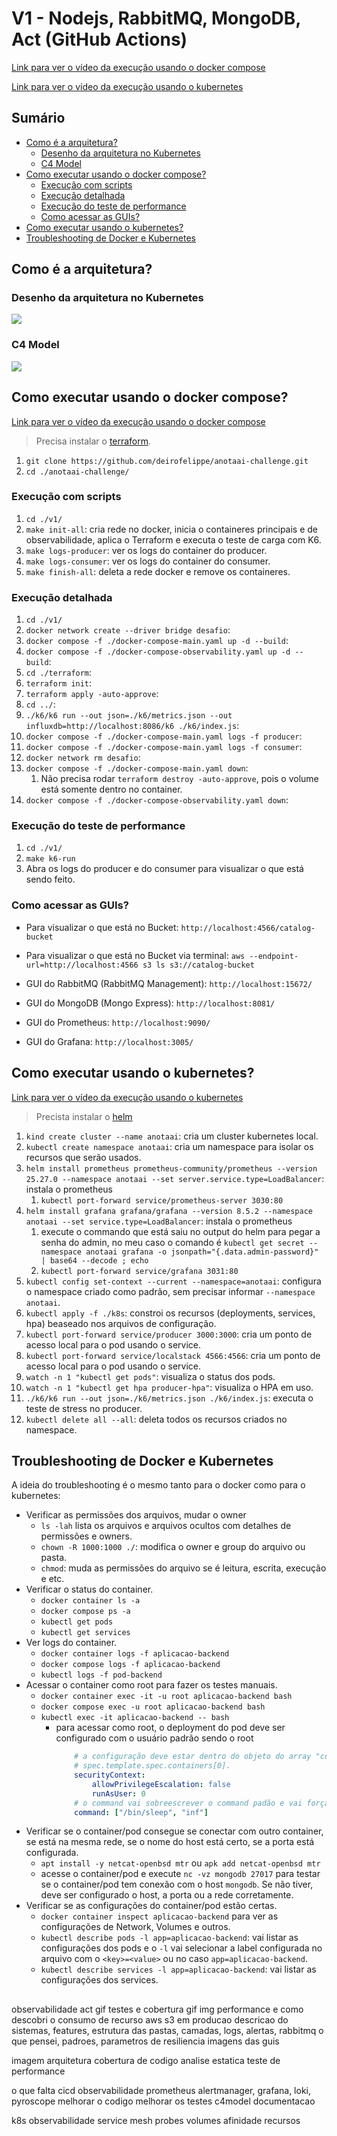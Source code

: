 # V1 - Nodejs, RabbitMQ, MongoDB, Act (GitHub Actions)

[Link para ver o vídeo da execução usando o docker compose](https://www.youtube.com/watch?v=1wTzJHnSl2M)

[Link para ver o vídeo da execução usando o kubernetes](https://www.youtube.com/watch?v=xRRKmhuxGw8)

## Sumário

- [Como é a arquitetura?](#como-é-a-arquitetura)
    - [Desenho da arquitetura no Kubernetes](#desenho-da-arquitetura-no-kubernetes)
    - [C4 Model](#c4-model)
- [Como executar usando o docker compose?](#como-executar-usando-o-docker-compose)
    - [Execução com scripts](#execução-com-scripts)
    - [Execução detalhada](#execução-detalhada)
    - [Execução do teste de performance](#execução-do-teste-de-performance)
    - [Como acessar as GUIs?](#como-acessar-as-guis)
- [Como executar usando o kubernetes?](#como-executar-usando-o-kubernetes)
- [Troubleshooting de Docker e Kubernetes](#troubleshooting-de-docker-e-kubernetes)

## Como é a arquitetura?

### Desenho da arquitetura no Kubernetes

![](./docs/arquitetura-kubernetes.png)

### C4 Model

![](./docs/c4-model.png)

## Como executar usando o docker compose?

[Link para ver o vídeo da execução usando o docker compose](https://www.youtube.com/watch?v=1wTzJHnSl2M)

> Precisa instalar o [terraform](https://developer.hashicorp.com/terraform/install?product_intent=terraform).

1. `git clone https://github.com/deirofelippe/anotaai-challenge.git`
1. `cd ./anotaai-challenge/`

### Execução com scripts

1. `cd ./v1/`
1. `make init-all`: cria rede no docker, inicia o containeres principais e de observabilidade, aplica o Terraform e executa o teste de carga com K6.
1. `make logs-producer`: ver os logs do container do producer.
1. `make logs-consumer`: ver os logs do container do consumer.
1. `make finish-all`: deleta a rede docker e remove os containeres.

### Execução detalhada

1. `cd ./v1/`
1. `docker network create --driver bridge desafio`: 
1. `docker compose -f ./docker-compose-main.yaml up -d --build`: 
1. `docker compose -f ./docker-compose-observability.yaml up -d --build`: 
1. `cd ./terraform`: 
1. `terraform init`: 
1. `terraform apply -auto-approve`: 
1. `cd ../`: 
1. `./k6/k6 run --out json=./k6/metrics.json --out influxdb=http://localhost:8086/k6 ./k6/index.js`: 
1. `docker compose -f ./docker-compose-main.yaml logs -f producer`:
1. `docker compose -f ./docker-compose-main.yaml logs -f consumer`:
1. `docker network rm desafio`: 
1. `docker compose -f ./docker-compose-main.yaml down`: 
    1. Não precisa rodar `terraform destroy -auto-approve`, pois o volume está somente dentro no container.
1. `docker compose -f ./docker-compose-observability.yaml down`: 

### Execução do teste de performance

1. `cd ./v1/`
1. `make k6-run`
1. Abra os logs do producer e do consumer para visualizar o que está sendo feito.

### Como acessar as GUIs?

- Para visualizar o que está no Bucket: `http://localhost:4566/catalog-bucket`
- Para visualizar o que está no Bucket via terminal: `aws --endpoint-url=http://localhost:4566 s3 ls s3://catalog-bucket`

- GUI do RabbitMQ (RabbitMQ Management): `http://localhost:15672/`
- GUI do MongoDB (Mongo Express): `http://localhost:8081/`
- GUI do Prometheus: `http://localhost:9090/`
- GUI do Grafana: `http://localhost:3005/`

## Como executar usando o kubernetes?

[Link para ver o vídeo da execução usando o kubernetes](https://www.youtube.com/watch?v=xRRKmhuxGw8)

> Precista instalar o [helm](https://helm.sh/docs/intro/install/)

1. `kind create cluster --name anotaai`: cria um cluster kubernetes local.
1. `kubectl create namespace anotaai`: cria um namespace para isolar os recursos que serão usados.
1. `helm install prometheus prometheus-community/prometheus --version 25.27.0 --namespace anotaai --set server.service.type=LoadBalancer`: instala o prometheus
    1. `kubectl port-forward service/prometheus-server 3030:80`
1. `helm install grafana grafana/grafana --version 8.5.2 --namespace anotaai --set service.type=LoadBalancer`: instala o prometheus
    1. execute o commando que está saiu no output do helm para pegar a senha do admin, no meu caso o comando é `kubectl get secret --namespace anotaai grafana -o jsonpath="{.data.admin-password}" | base64 --decode ; echo`
    1. `kubectl port-forward service/grafana 3031:80`
1. `kubectl config set-context --current --namespace=anotaai`: configura o namespace criado como padrão, sem precisar informar `--namespace anotaai`.
1. `kubectl apply -f ./k8s`: constroi os recursos (deployments, services, hpa) beaseado nos arquivos de configuração.
1. `kubectl port-forward service/producer 3000:3000`: cria um ponto de acesso local para o pod usando o service.
1. `kubectl port-forward service/localstack 4566:4566`: cria um ponto de acesso local para o pod usando o service.
1. `watch -n 1 "kubectl get pods"`: visualiza o status dos pods.
1. `watch -n 1 "kubectl get hpa producer-hpa"`: visualiza o HPA em uso.
1. `./k6/k6 run --out json=./k6/metrics.json ./k6/index.js`: executa o teste de stress no producer.
1. `kubectl delete all --all`: deleta todos os recursos criados no namespace.

## Troubleshooting de Docker e Kubernetes

A ideia do troubleshooting é o mesmo tanto para o docker como para o kubernetes:

- Verificar as permissões dos arquivos, mudar o owner
    - `ls -lah` lista os arquivos e arquivos ocultos com detalhes de permissões e owners.
    - `chown -R 1000:1000 ./`: modifica o owner e group do arquivo ou pasta.
    - `chmod`: muda as permissões do arquivo se é leitura, escrita, execução e etc.
- Verificar o status do container.
    - `docker container ls -a`
    - `docker compose ps -a`
    - `kubectl get pods`
    - `kubectl get services`
- Ver logs do container.
    - `docker container logs -f aplicacao-backend`
    - `docker compose logs -f aplicacao-backend`
    - `kubectl logs -f pod-backend`
- Acessar o container como root para fazer os testes manuais.
    - `docker container exec -it -u root aplicacao-backend bash`
    - `docker compose exec -u root aplicacao-backend bash`
    - `kubectl exec -it aplicacao-backend -- bash`
        - para acessar como root, o deployment do pod deve ser configurado com o usuário padrão sendo o root
            ```yaml
                # a configuração deve estar dentro do objeto do array "containers"
                # spec.template.spec.containers[0].
                securityContext:
                    allowPrivilegeEscalation: false
                    runAsUser: 0
                # o command vai sobreescrever o command padão e vai forçar o pod a ficar rodando, sem ser finalizado por erro
                command: ["/bin/sleep", "inf"]
            ```
- Verificar se o container/pod consegue se conectar com outro container, se está na mesma rede, se o nome do host está certo, se a porta está configurada.
    - `apt install -y netcat-openbsd mtr` ou `apk add netcat-openbsd mtr`
    - acesse o container/pod e execute `nc -vz mongodb 27017` para testar se o container/pod tem conexão com o host `mongodb`. Se não tiver, deve ser configurado o host, a porta ou a rede corretamente.
- Verificar se as configurações do container/pod estão certas.
    - `docker container inspect aplicacao-backend` para ver as configurações de Network, Volumes e outros.
    - `kubectl describe pods -l app=aplicacao-backend`: vai listar as configurações dos pods e o `-l` vai selecionar a label configurada no arquivo com o `<key>=<value>` ou no caso `app=aplicacao-backend`.
    - `kubectl describe services -l app=aplicacao-backend`: vai listar as configurações dos services.

##

observabilidade
act gif
testes e cobertura gif img
performance e como descobri o consumo de recurso
aws s3 em producao
descricao do sistemas, features, estrutura das pastas, camadas, logs, alertas, rabbitmq
o que pensei, padroes, parametros de resiliencia
imagens das guis

imagem
    arquitetura
    cobertura de codigo
    analise estatica
    teste de performance

o que falta
    cicd
    observabilidade prometheus alertmanager, grafana, loki, pyroscope
    melhorar o codigo
    melhorar os testes
    c4model
    documentacao

k8s
    observabilidade
    service mesh
    probes
    volumes
    afinidade
    recursos